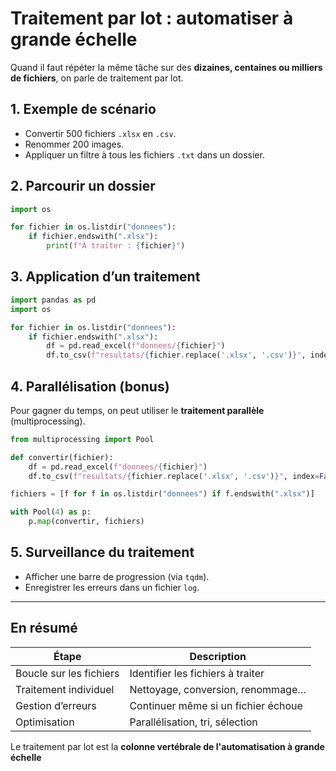 # Traitement par lot : automatiser à grande échelle

Quand il faut répéter la même tâche sur des **dizaines, centaines ou milliers de fichiers**, on parle de traitement par lot.

## 1. Exemple de scénario

- Convertir 500 fichiers `.xlsx` en `.csv`.
- Renommer 200 images.
- Appliquer un filtre à tous les fichiers `.txt` dans un dossier.

## 2. Parcourir un dossier

```python
import os

for fichier in os.listdir("donnees"):
    if fichier.endswith(".xlsx"):
        print(f"À traiter : {fichier}")
````

## 3. Application d’un traitement

```python
import pandas as pd
import os

for fichier in os.listdir("donnees"):
    if fichier.endswith(".xlsx"):
        df = pd.read_excel(f"donnees/{fichier}")
        df.to_csv(f"resultats/{fichier.replace('.xlsx', '.csv')}", index=False)
```

## 4. Parallélisation (bonus)

Pour gagner du temps, on peut utiliser le **traitement parallèle** (multiprocessing).

```python
from multiprocessing import Pool

def convertir(fichier):
    df = pd.read_excel(f"donnees/{fichier}")
    df.to_csv(f"resultats/{fichier.replace('.xlsx', '.csv')}", index=False)

fichiers = [f for f in os.listdir("donnees") if f.endswith(".xlsx")]

with Pool(4) as p:
    p.map(convertir, fichiers)
```

## 5. Surveillance du traitement

* Afficher une barre de progression (via `tqdm`).
* Enregistrer les erreurs dans un fichier `log`.

---

## En résumé

| Étape                   | Description                         |
| ----------------------- | ----------------------------------- |
| Boucle sur les fichiers | Identifier les fichiers à traiter   |
| Traitement individuel   | Nettoyage, conversion, renommage…   |
| Gestion d’erreurs       | Continuer même si un fichier échoue |
| Optimisation            | Parallélisation, tri, sélection     |

Le traitement par lot est la **colonne vertébrale de l'automatisation à grande échelle**